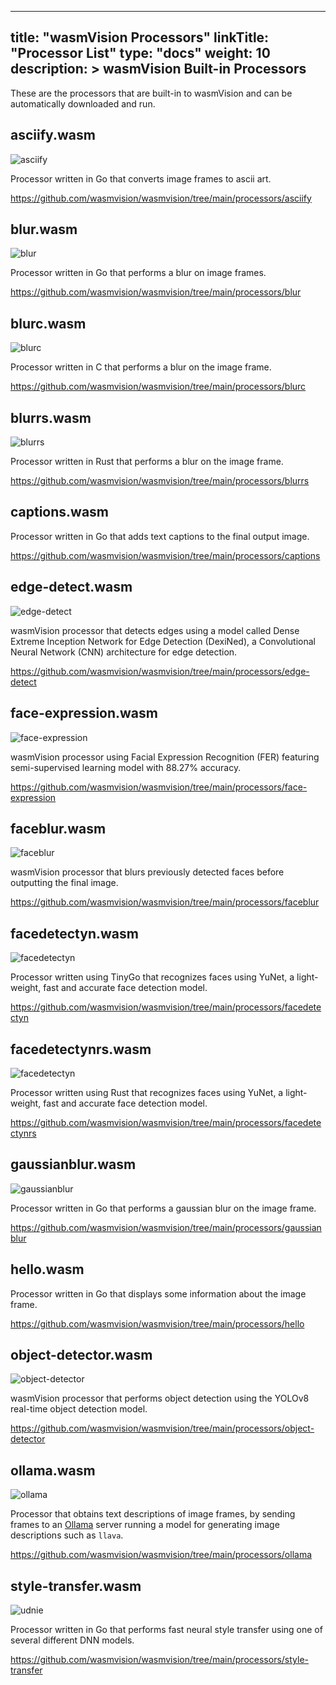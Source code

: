 
---
title: "wasmVision Processors"
linkTitle: "Processor List"
type: "docs"
weight: 10
description: >
  wasmVision Built-in Processors
---

These are the processors that are built-in to wasmVision and can be automatically downloaded and run.

## asciify.wasm

![asciify](/images/asciify-processor.png)

Processor written in Go that converts image frames to ascii art.

https://github.com/wasmvision/wasmvision/tree/main/processors/asciify

## blur.wasm

![blur](/images/blur-processor.png)

Processor written in Go that performs a blur on image frames.

https://github.com/wasmvision/wasmvision/tree/main/processors/blur

## blurc.wasm

![blurc](/images/blur-processor.png)

Processor written in C that performs a blur on the image frame.

https://github.com/wasmvision/wasmvision/tree/main/processors/blurc

## blurrs.wasm

![blurrs](/images/blur-processor.png)

Processor written in Rust that performs a blur on the image frame.

https://github.com/wasmvision/wasmvision/tree/main/processors/blurrs

## captions.wasm

Processor written in Go that adds text captions to the final output image.

https://github.com/wasmvision/wasmvision/tree/main/processors/captions

## edge-detect.wasm

![edge-detect](/images/edge-detect-processor.png)

wasmVision processor that detects edges using a model called Dense Extreme Inception Network for Edge Detection (DexiNed), a Convolutional Neural Network (CNN) architecture for edge detection.

https://github.com/wasmvision/wasmvision/tree/main/processors/edge-detect

## face-expression.wasm

![face-expression](/images/face-expression-processor.png)

wasmVision processor using Facial Expression Recognition (FER) featuring semi-supervised learning model with 88.27% accuracy.

https://github.com/wasmvision/wasmvision/tree/main/processors/face-expression

## faceblur.wasm

![faceblur](/images/faceblur-processor.png)

wasmVision processor that blurs previously detected faces before outputting the final image. 

https://github.com/wasmvision/wasmvision/tree/main/processors/faceblur

## facedetectyn.wasm

![facedetectyn](/images/facedetectyn-processor.png)

Processor written using TinyGo that recognizes faces using YuNet, a light-weight, fast and accurate face detection model.

https://github.com/wasmvision/wasmvision/tree/main/processors/facedetectyn

## facedetectynrs.wasm

![facedetectyn](/images/facedetectyn-processor.png)

Processor written using Rust that recognizes faces using YuNet, a light-weight, fast and accurate face detection model.

https://github.com/wasmvision/wasmvision/tree/main/processors/facedetectynrs

## gaussianblur.wasm

![gaussianblur](/images/gaussianblur-processor.png)

Processor written in Go that performs a gaussian blur on the image frame.

https://github.com/wasmvision/wasmvision/tree/main/processors/gaussianblur

## hello.wasm

Processor written in Go that displays some information about the image frame.

https://github.com/wasmvision/wasmvision/tree/main/processors/hello

## object-detector.wasm

![object-detector](/images/object-detector-processor.png)

wasmVision processor that performs object detection using the YOLOv8 real-time object detection model.

https://github.com/wasmvision/wasmvision/tree/main/processors/object-detector

## ollama.wasm

![ollama](/images/ollama-processor.png)

Processor that obtains text descriptions of image frames, by sending frames to an [Ollama](https://ollama.com/) server running a model for generating image descriptions such as `llava`.

https://github.com/wasmvision/wasmvision/tree/main/processors/ollama

## style-transfer.wasm

![udnie](/images/udnie-processor.png)

Processor written in Go that performs fast neural style transfer using one of several different DNN models.

https://github.com/wasmvision/wasmvision/tree/main/processors/style-transfer
